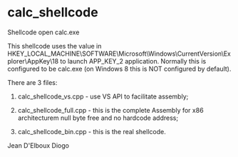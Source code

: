 # calc_shellcode

Shellcode open calc.exe

This shellcode uses the value in HKEY_LOCAL_MACHINE\SOFTWARE\Microsoft\Windows\CurrentVersion\Explorer\AppKey\18 to launch APP_KEY_2 application. Normally this is configured to be calc.exe (on Windows 8 this is NOT configured by default).

There are 3 files:

1) calc_shellcode_vs.cpp - use VS API to facilitate assembly;

2) calc_shellcode_full.cpp - this is the complete Assembly for x86 architecturem null byte free and no hardcode address;

3) calc_shellcode_bin.cpp - this is the real shellcode.


Jean D'Elboux Diogo

